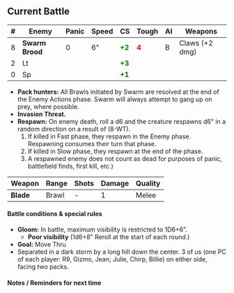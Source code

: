 ## Current Battle

| #   | Enemy           | Panic | Speed | CS                                        | Tough                                  | AI  | Weapons        |
| --- | --------------- | ----- | ----- | ----------------------------------------- | -------------------------------------- | --- | -------------- |
| 8   | **Swarm Brood** | 0     | 6"    | <strong style="color: green;">+2</strong> | <strong style="color: red;">4</strong> | B   | Claws (+2 dmg) |
| 2   | Lt              |       |       | <strong style="color: green;">+3</strong> |                                        |     | <!--+ Blade--> |
| 0   | Sp              |       |       | <strong style="color: green;">+1</strong> |                                        |     |                |
+ **Pack hunters:** All Brawls initiated by Swarm are resolved at the end of the Enemy Actions phase. Swarm will always attempt to gang up on prey, where possible.
+ **Invasion Threat.**
+ **Respawn:** On enemy death, roll a d6 and the creature respawns d6" in a random direction on a result of (8-WT).
    1. If killed in Fast phase, they respawn in the Enemy phase. Respawning consumes their turn that phase.
    2. If killed in Slow phase, they respawn at the end of the phase.
    3. A respawned enemy does not count as dead for purposes of panic, battlefield finds, first kill, etc.)

| Weapon            | Range | Shots | Damage | Quality           |
| ----------------- | ----- | ----- | ------ | ----------------- |
| **Blade**         | Brawl | -     | 1      | Melee             |

#### Battle conditions & special rules

+ **Gloom:** In battle, maximum visibility is restricted to 1D6+6”.
	+ **Poor visibility** (1d6+8" Reroll at the start of each round.)
+ **Goal:** Move Thru
+ Separated in a dark storm by a long hill down the center. 3 of us (one PC of each player: R9, Gizmo, Jean; Julie, Chirp, Billie) on either side, facing two packs.

#### Notes / Reminders for next time


